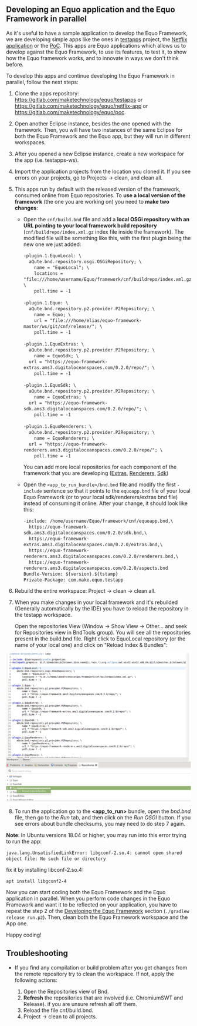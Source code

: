 ## Developing an Equo application and the Equo Framework in parallel

As it's useful to have a sample application to develop the Equo Framework, we are developing simple apps like the ones in [testapps](https://gitlab.com/maketechnology/equo/testapps) project, the [Netflix application](https://gitlab.com/maketechnology/equo/netflix-app) or the [PoC](https://gitlab.com/maketechnology/equo/poc). This apps are Equo applications which allows us to develop against the Equo Framework, to use its features, to test it, to show how the Equo framework works, and to innovate in ways we don't think before.

To develop this apps and continue developing the Equo Framework in parallel, follow the next steps:

1. Clone the apps repository: https://gitlab.com/maketechnology/equo/testapps or https://gitlab.com/maketechnology/equo/netflix-app or https://gitlab.com/maketechnology/equo/poc.

2. Open another Eclipse instance, besides the one opened with the framework. Then, you will have two instances of the same Eclipse for both the Equo Framework and the Equo app, but they will run in different workspaces.

3. After you opened a new Eclipse instance, create a new workspace for the app (i.e. testapps-ws).

4. Import the application projects from the location you cloned it. If you see errors on your projects, go to Projects -> clean, and clean all.

5. This apps run by default with the released version of the framework, consumed online from Equo repositories. To **use a local version of the framework** (the one you are working on) you need to **make two changes**:

    - Open the `cnf/build.bnd` file and add a **local OSGi repository with an URL pointing to your local framework build repository** (`cnf/buildrepo/index.xml.gz` index file inside the framework). The modified file will be something like this, with the first plugin being the new one we just added:

      ```
      -plugin.1.EquoLocal: \
        aQute.bnd.repository.osgi.OSGiRepository; \
          name = "EquoLocal"; \
          locations = "file:///home/username/Equo/framework/cnf/buildrepo/index.xml.gz"; \
          poll.time = -1

      -plugin.1.Equo: \
        aQute.bnd.repository.p2.provider.P2Repository; \
          name = Equo; \
          url = "file:///home/elias/equo-framework-master/ws/git/cnf/release/"; \
          poll.time = -1

      -plugin.1.EquoExtras: \
        aQute.bnd.repository.p2.provider.P2Repository; \
          name = EquoSdk; \
        url = "https://equo-framework-extras.ams3.digitaloceanspaces.com/0.2.0/repo/"; \
          poll.time = -1

      -plugin.1.EquoSdk: \
        aQute.bnd.repository.p2.provider.P2Repository; \
          name = EquoExtras; \
        url = "https://equo-framework-sdk.ams3.digitaloceanspaces.com/0.2.0/repo/"; \
          poll.time = -1

      -plugin.1.EquoRenderers: \
        aQute.bnd.repository.p2.provider.P2Repository; \
          name = EquoRenderers; \
        url = "https://equo-framework-renderers.ams3.digitaloceanspaces.com/0.2.0/repo/"; \
          poll.time = -1
      ```

      You can add more local repositories for each component of the framework that you are developing ([Extras](https://gitlab.com/maketechnology/equo/framework-extras), [Renderers](https://gitlab.com/maketechnology/equo/framework-renderers), [Sdk](https://gitlab.com/maketechnology/equo/framework-sdk))

    - Open the `<app_to_run_bundle>/bnd.bnd` file and modify the first `-include` sentence so that it points to the `equoapp.bnd` file of your local Equo Framework (or to your local sdk/renderers/extras bnd file) instead of consuming it online. After your change, it should look like this:

      ```
      -include: /home/username/Equo/framework/cnf/equoapp.bnd,\
        https://equo-framework-sdk.ams3.digitaloceanspaces.com/0.2.0/sdk.bnd,\
        https://equo-framework-extras.ams3.digitaloceanspaces.com/0.2.0/extras.bnd,\
        https://equo-framework-renderers.ams3.digitaloceanspaces.com/0.2.0/renderers.bnd,\
        https://equo-framework-renderers.ams3.digitaloceanspaces.com/0.2.0/aspects.bnd
      Bundle-Version: ${version}.${tstamp}
      Private-Package: com.make.equo.testapp
      ```

6. Rebuild the entire workspace: Project -> clean -> clean all.

7. When you make changes in your local framework and it's rebuilded (Generally automatically by the IDE) you have to reload the repository in the testapp workspace.

   Open the repositories View (Window -> Show View -> Other... and seek for Repositories view in BndTools group). You will see all the repositories present in the build.bnd file. Right click to EquoLocal repository (or the name of your local one) and click on "Reload Index & Bundles":

![Realod Index & Bundles](img/reloadindexbundles.png)

8. To run the application go to the **<app_to_run>** bundle, open the _bnd.bnd_ file, then go to the _Run_ tab, and then click on the _Run OSGI_ button. If you see errors about bundle checksums, you may need to do step 7 again.

**Note**: In Ubuntu versions 18.04 or higher, you may run into this error trying to run the app:
```
java.lang.UnsatisfiedLinkError: libgconf-2.so.4: cannot open shared object file: No such file or directory
```
fix it by installing libconf-2.so.4:
```
apt install libgconf2-4
```

Now you can start coding both the Equo Framework and the Equo application in parallel. When you perform code changes in the Equo Framework and want it to be reflected on your application, you have to repeat the step 2 of the [Developing the Equo Framework](#Developing-the-Equo-Framework) section (`./gradlew release run.p2`). Then, clean both the Equo Framework workspace and the App one.

Happy coding!

## Troubleshooting

* If you find any compilation or build problem after you get changes from the remote repository try to clean the workspace. If not, apply the following actions:

  1. Open the Repositories view of Bnd.
  2. **Refresh** the repositories that are involved (i.e. ChromiumSWT and Release). if you are unsure refresh all off them.
  3. Reload the file cnf/build.bnd.
  4. Project -> clean to all projects.